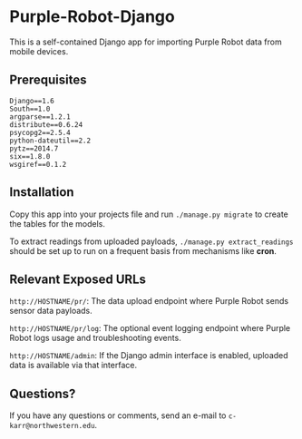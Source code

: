 Purple-Robot-Django
===================

This is a self-contained Django app for importing Purple Robot data from mobile devices.

Prerequisites
-------------

```
Django==1.6
South==1.0
argparse==1.2.1
distribute==0.6.24
psycopg2==2.5.4
python-dateutil==2.2
pytz==2014.7
six==1.8.0
wsgiref==0.1.2
```

Installation
------------

Copy this app into your projects file and run `./manage.py migrate` to create the tables for the models.

To extract readings from uploaded payloads, `./manage.py extract_readings` should be set up to run on a frequent basis from mechanisms like **cron**.

Relevant Exposed URLs
---------------------

`http://HOSTNAME/pr/`: The data upload endpoint where Purple Robot sends sensor data payloads.

`http://HOSTNAME/pr/log`: The optional event logging endpoint where Purple Robot logs usage and troubleshooting events.

`http://HOSTNAME/admin`: If the Django admin interface is enabled, uploaded data is available via that interface.

Questions?
----------

If you have any questions or comments, send an e-mail to `c-karr@northwestern.edu`.
